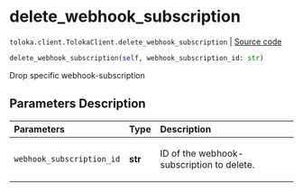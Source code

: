 # delete_webhook_subscription
`toloka.client.TolokaClient.delete_webhook_subscription` | [Source code](https://github.com/Toloka/toloka-kit/blob/v1.0.2/src/client/__init__.py#L3346)

```python
delete_webhook_subscription(self, webhook_subscription_id: str)
```

Drop specific webhook-subscription

## Parameters Description

| Parameters | Type | Description |
| :----------| :----| :-----------|
`webhook_subscription_id`|**str**|<p>ID of the webhook-subscription to delete.</p>
